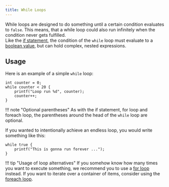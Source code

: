 ```yaml
---
title: While Loops
---
```


While loops are designed to do something until a certain condition evaluates to `false`.
This means, that a while loop could also run infinitely when the condition never gets fulfilled. <br>
Like the [if statement](if-statements.md), the condition of the `while` loop must evaluate to a
[boolean value](primitive-types.md#the-bool-data-type), but can hold complex, nested expressions.

## Usage

Here is an example of a simple `while` loop:
```spice
int counter = 0;
while counter < 20 {
	printf("Loop run %d", counter);
	counter++;
}
```

!!! note "Optional parentheses"
    As with the if statement, for loop and foreach loop, the parentheses around the head of the `while` loop are optional.

If you wanted to intentionally achieve an endless loop, you would write something like this:
```spice
while true {
	printf("This is gonna run forever ...");
}
```

!!! tip "Usage of loop alternatives"
    If you somehow know how many times you want to execute something, we recommend you to use a [for loop](for-loops.md)
    instead. If you want to iterate over a container of items, consider using the [foreach loop](foreach-loops.md).